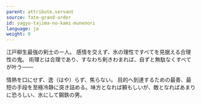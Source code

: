 ```yaml
---
parent: attribute.servant
source: fate-grand-order
id: yagyu-tajima-no-kami-munenori
language: ja
weight: 0
---
```


江戸柳生最強の剣士の一人。
感情を交えず、氷の理性ですべてを見据える合理性の鬼。
術理とは合理であり、すなわち剣きわまれば、自ずと無駄なくすべてが叶う───

情熱を口にせず、逸（はや）らず、焦らない。
目的へ到達するための最善、最短の手段を至極冷静に突き詰める。味方となれば頼もしいが、敵となればあまりに恐ろしい、氷にして鋼鉄の男。
